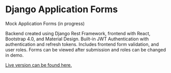 # Django Application Forms
Mock Application Forms (in progress)

Backend created using Django Rest Framework, frontend with React, Bootstrap 4.0, and Material Design. Built-in JWT Authentication with authentication and refresh tokens. Includes frontend form validation, and user roles. Forms can be viewed after submission and roles can be changed in demo.

<a href = 'https://forms.olivera.tech'>Live version can be found here.<a/>
